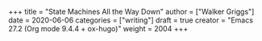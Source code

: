 +++
title = "State Machines All the Way Down"
author = ["Walker Griggs"]
date = 2020-06-06
categories = ["writing"]
draft = true
creator = "Emacs 27.2 (Org mode 9.4.4 + ox-hugo)"
weight = 2004
+++
